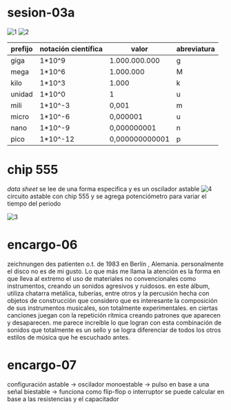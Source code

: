 # sesion-03a

![1](https://github.com/user-attachments/assets/69f54fe6-7dd6-473d-87d6-c6a07f6bf0ae)
![2](https://github.com/user-attachments/assets/e71a1f10-f2d2-4d44-983a-21cda04da739)

| prefijo | notación científica | valor | abreviatura | 
| --- | --- | --- | --- | 
| giga | 1*10^9 | 1.000.000.000 | g |
| mega | 1*10^6 | 1.000.000 | M |
| kilo | 1*10^3 | 1.000 | k | 
| unidad | 1*10^0 | 1 | u |
| mili | 1*10^-3 | 0,001 | m | 
|  micro | 1*10^-6 | 0,000001 | u | 
| nano | 1*10^-9 | 0,000000001 | n | 
| pico | 1*10^-12 | 0,000000000001 | p |

# chip 555
*data sheet*
se lee de una forma especifica y es un oscilador astable
![4](https://github.com/user-attachments/assets/6716431b-a7fe-444c-8d1b-b2e481a65173)
circuito astable con chip 555 y se agrega potenciómetro para variar el tiempo del periodo 

![3](https://github.com/user-attachments/assets/4b85a4f8-afa6-4024-bb37-ef84a45b133d)

# encargo-06
zeichnungen des patienten o.t. 
de 1983 en Berlín , Alemania.
personalmente el disco no es de mi gusto. Lo que más me llama la atención es la forma en que lleva al extremo el uso de materiales no convencionales como instrumentos, creando un sonidos agresivos y ruidosos.
en este álbum, utiliza chatarra metálica, tuberías, entre otros y la percusión hecha con objetos de construcción que considero que es interesante la composición de sus instrumentos musicales, son totalmente experimentales.
en ciertas canciones juegan con la repetición rítmica creando patrones que aparecen y desaparecen. me parece increíble lo que logran con esta combinación de sonidos que totalmente es un sello y se logra diferenciar de todos los otros estilos de música que he escuchado antes. 

# encargo-07

configuración
astable -> oscilador
monoestable -> pulso en base a una señal
biestable -> funciona como flip-flop o interruptor
se puede calcular en base a las resistencias y el capacitador
